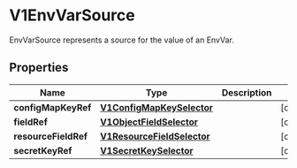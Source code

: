 

# V1EnvVarSource

EnvVarSource represents a source for the value of an EnvVar.

## Properties

| Name | Type | Description | Notes |
|------------ | ------------- | ------------- | -------------|
|**configMapKeyRef** | [**V1ConfigMapKeySelector**](V1ConfigMapKeySelector.md) |  |  [optional] |
|**fieldRef** | [**V1ObjectFieldSelector**](V1ObjectFieldSelector.md) |  |  [optional] |
|**resourceFieldRef** | [**V1ResourceFieldSelector**](V1ResourceFieldSelector.md) |  |  [optional] |
|**secretKeyRef** | [**V1SecretKeySelector**](V1SecretKeySelector.md) |  |  [optional] |



